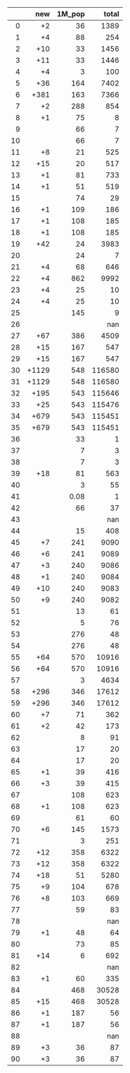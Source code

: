 |    |   new |   1M_pop |   total |
|---:|------:|---------:|--------:|
|  0 |    +2 |    36    |    1389 |
|  1 |    +4 |    88    |     254 |
|  2 |   +10 |    33    |    1456 |
|  3 |   +11 |    33    |    1446 |
|  4 |    +4 |     3    |     100 |
|  5 |   +36 |   164    |    7402 |
|  6 |  +381 |   163    |    7366 |
|  7 |    +2 |   288    |     854 |
|  8 |    +1 |    75    |       8 |
|  9 |       |    66    |       7 |
| 10 |       |    66    |       7 |
| 11 |    +8 |    21    |     525 |
| 12 |   +15 |    20    |     517 |
| 13 |    +1 |    81    |     733 |
| 14 |    +1 |    51    |     519 |
| 15 |       |    74    |      29 |
| 16 |    +1 |   109    |     186 |
| 17 |    +1 |   108    |     185 |
| 18 |    +1 |   108    |     185 |
| 19 |   +42 |    24    |    3983 |
| 20 |       |    24    |       7 |
| 21 |    +4 |    68    |     646 |
| 22 |    +4 |   862    |    9992 |
| 23 |    +4 |    25    |      10 |
| 24 |    +4 |    25    |      10 |
| 25 |       |   145    |       9 |
| 26 |       |          |     nan |
| 27 |   +67 |   386    |    4509 |
| 28 |   +15 |   167    |     547 |
| 29 |   +15 |   167    |     547 |
| 30 | +1129 |   548    |  116580 |
| 31 | +1129 |   548    |  116580 |
| 32 |  +195 |   543    |  115646 |
| 33 |   +25 |   543    |  115476 |
| 34 |  +679 |   543    |  115451 |
| 35 |  +679 |   543    |  115451 |
| 36 |       |    33    |       1 |
| 37 |       |     7    |       3 |
| 38 |       |     7    |       3 |
| 39 |   +18 |    81    |     563 |
| 40 |       |     3    |      55 |
| 41 |       |     0.08 |       1 |
| 42 |       |    66    |      37 |
| 43 |       |          |     nan |
| 44 |       |    15    |     408 |
| 45 |    +7 |   241    |    9090 |
| 46 |    +6 |   241    |    9089 |
| 47 |    +3 |   240    |    9086 |
| 48 |    +1 |   240    |    9084 |
| 49 |   +10 |   240    |    9083 |
| 50 |    +9 |   240    |    9082 |
| 51 |       |    13    |      61 |
| 52 |       |     5    |      76 |
| 53 |       |   276    |      48 |
| 54 |       |   276    |      48 |
| 55 |   +64 |   570    |   10916 |
| 56 |   +64 |   570    |   10916 |
| 57 |       |     3    |    4634 |
| 58 |  +296 |   346    |   17612 |
| 59 |  +296 |   346    |   17612 |
| 60 |    +7 |    71    |     362 |
| 61 |    +2 |    42    |     173 |
| 62 |       |     8    |      91 |
| 63 |       |    17    |      20 |
| 64 |       |    17    |      20 |
| 65 |    +1 |    39    |     416 |
| 66 |    +3 |    39    |     415 |
| 67 |       |   108    |     623 |
| 68 |    +1 |   108    |     623 |
| 69 |       |    61    |      60 |
| 70 |    +6 |   145    |    1573 |
| 71 |       |     3    |     251 |
| 72 |   +12 |   358    |    6322 |
| 73 |   +12 |   358    |    6322 |
| 74 |   +18 |    51    |    5280 |
| 75 |    +9 |   104    |     678 |
| 76 |    +8 |   103    |     669 |
| 77 |       |    59    |      83 |
| 78 |       |          |     nan |
| 79 |    +1 |    48    |      64 |
| 80 |       |    73    |      85 |
| 81 |   +14 |     6    |     692 |
| 82 |       |          |     nan |
| 83 |    +1 |    60    |     335 |
| 84 |       |   468    |   30528 |
| 85 |   +15 |   468    |   30528 |
| 86 |    +1 |   187    |      56 |
| 87 |    +1 |   187    |      56 |
| 88 |       |          |     nan |
| 89 |    +3 |    36    |      87 |
| 90 |    +3 |    36    |      87 |
